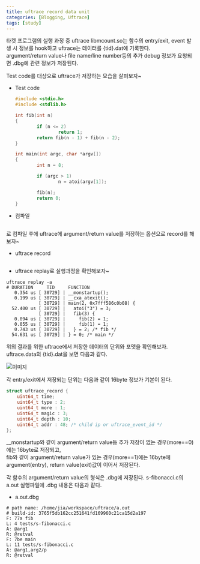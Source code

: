 ```yaml
---
title: uftrace record data unit
categories: [Blogging, Uftrace]
tags: [study]
---
```



타켓 프로그램의 실행 과정 중 uftrace libmcount.so는 함수의 entry/exit, event 발생 시 정보를 hook하고 uftrace는 데이터를 {tid}.dat에 기록한다.  
argument/return value나 file name/line number등의 추가 debug 정보가 요청되면 .dbg에 관련 정보가 저장된다.  

Test code를 대상으로 uftrace가 저장하는 모습을 살펴보자~  

- Test code  
	``` C
	#include <stdio.h>
	#include <stdlib.h>

	int fib(int n)
	{
			if (n <= 2)
					return 1;
			return fib(n - 1) + fib(n - 2);
	}

	int main(int argc, char *argv[])
	{
			int n = 8;

			if (argc > 1)
					n = atoi(argv[1]);

			fib(n);
			return 0;
	}
	```

- 컴파일  
```gcc -pg -g tests/s-fibonacci.c
```
로 컴파일 후에 uftrace에 argument/return value를 저장하는 옵션으로 record를 해보자~
- uftrace record  
```uftrace record -a  a.out 3
```  

- uftrace replay로 실행과정을 확인해보자~
```
uftrace replay -a 
# DURATION     TID     FUNCTION
   0.354 us [ 30729] | __monstartup();
   0.199 us [ 30729] | __cxa_atexit();
            [ 30729] | main(2, 0x7fff586c0b08) {
  52.400 us [ 30729] |   atoi("3") = 3;
            [ 30729] |   fib(3) {
   0.094 us [ 30729] |     fib(2) = 1;
   0.055 us [ 30729] |     fib(1) = 1;
   0.743 us [ 30729] |   } = 2; /* fib */
  54.631 us [ 30729] | } = 0; /* main */
```

위의 결과를 위한 uftrace에서 저장한 데이터의 단위와 포멧을 확인해보자.  
uftrace.data의 {tid}.dat을 보면 다음과 같다.


![이미지](https://wendyisdream.github.io/assets/img/uftrace_dat.png "uftrace .dat example")

각 entry/exit에서 저장되는 단위는 다음과 같이 16byte 정보가 기본이 된다.
```C
struct uftrace_record {
	uint64_t time;
	uint64_t type : 2;
	uint64_t more : 1;
	uint64_t magic : 3;
	uint64_t depth : 10;
	uint64_t addr : 48; /* child ip or uftrace_event_id */
};
```
__monstartup와 같이 argument/return value등 추가 저장이 없는 경우(more==0)에는 16byte로 저장되고,  
fib와 같이 argument/return value가 있는 경우(more==1)에는 16byte에 argument(entry), return value(exit)값이 이어서 저장된다.


각 함수의 argument/return value의 형식은 .dbg에 저장된다.
s-fibonacci.c의 a.out 실행파일에 .dbg 내용은 다음과 같다.

- a.out.dbg
```
# path name: /home/jia/workspace/uftrace/a.out
# build-id: 3765f5db162cc251641fd169960c21ca15d2a197
F: 77a fib
L: 4 tests/s-fibonacci.c
A: @arg1
R: @retval
F: 7be main
L: 11 tests/s-fibonacci.c
A: @arg1,arg2/p
R: @retval
```